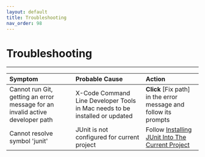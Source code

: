```yaml
---
layout: default
title: Troubleshooting
nav_order: 98
---
```


# Troubleshooting 

---

| Symptom  | Probable Cause | Action |
| :------------- | :------------- | :--------- |
| Cannot run Git, getting an error message for an invalid active developer path | X-Code Command Line Developer Tools in Mac needs to be installed or updated | **Click** \[Fix path\] in the error message and follow its prompts
| Cannot resolve symbol 'junit' | JUnit is not configured for current project | Follow [Installing JUnit Into The Current Project](https://seungho0106.github.io/Documentation/docs/unittest/#installing-junit-into-the-current-project) |

